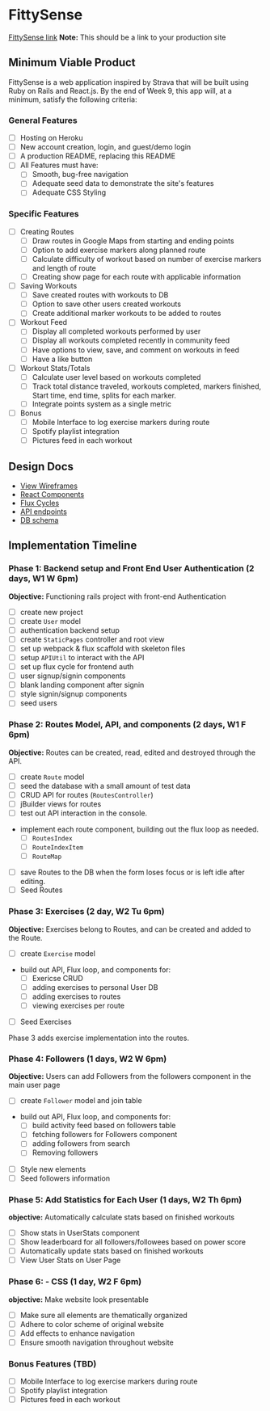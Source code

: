 # FittySense

[FittySense link][FittySense] **Note:** This should be a link to your production site

[FittySense]: http://www.strava.com

## Minimum Viable Product

FittySense is a web application inspired by Strava that will be built using Ruby on Rails and React.js.  By the end of Week 9, this app will, at a minimum, satisfy the following criteria:

### General Features

- [ ] Hosting on Heroku
- [ ] New account creation, login, and guest/demo login
- [ ] A production README, replacing this README
- [ ] All Features must have:
  - [ ] Smooth, bug-free navigation
  - [ ] Adequate seed data to demonstrate the site's features
  - [ ] Adequate CSS Styling

### Specific Features

- [ ] Creating Routes
  - [ ] Draw routes in Google Maps from starting and ending points
  - [ ] Option to add exercise markers along planned route
  - [ ] Calculate difficulty of workout based on number of exercise markers and length of route
  - [ ] Creating show page for each route with applicable information
- [ ] Saving Workouts
  - [ ] Save created routes with workouts to DB
  - [ ] Option to save other users created workouts
  - [ ] Create additional marker workouts to be added to routes
- [ ] Workout Feed
  - [ ] Display all completed workouts performed by user
  - [ ] Display all workouts completed recently in community feed
  - [ ] Have options to view, save, and comment on workouts in feed
  - [ ] Have a like button
- [ ] Workout Stats/Totals
  - [ ] Calculate user level based on workouts completed
  - [ ] Track total distance traveled, workouts completed, markers finished, Start time, end time, splits for each marker.
  - [ ] Integrate points system as a single metric
- [ ] Bonus
  - [ ] Mobile Interface to log exercise markers during route
  - [ ] Spotify playlist integration
  - [ ] Pictures feed in each workout

## Design Docs
* [View Wireframes][views]
* [React Components][components]
* [Flux Cycles][flux-cycles]
* [API endpoints][api-endpoints]
* [DB schema][schema]

[views]: docs/views.md
[components]: docs/components.md
[flux-cycles]: docs/flux-cycles.md
[api-endpoints]: docs/api-endpoints.md
[schema]: docs/schema.md

## Implementation Timeline

### Phase 1: Backend setup and Front End User Authentication (2 days, W1 W 6pm)

**Objective:** Functioning rails project with front-end Authentication

- [ ] create new project
- [ ] create `User` model
- [ ] authentication backend setup
- [ ] create `StaticPages` controller and root view
- [ ] set up webpack & flux scaffold with skeleton files
- [ ] setup `APIUtil` to interact with the API
- [ ] set up flux cycle for frontend auth
- [ ] user signup/signin components
- [ ] blank landing component after signin
- [ ] style signin/signup components
- [ ] seed users

### Phase 2: Routes Model, API, and components (2 days, W1 F 6pm)

**Objective:** Routes can be created, read, edited and destroyed through
the API.

- [ ] create `Route` model
- [ ] seed the database with a small amount of test data
- [ ] CRUD API for routes (`RoutesController`)
- [ ] jBuilder views for routes
- [ ] test out API interaction in the console.
- implement each route component, building out the flux loop as needed.
  - [ ] `RoutesIndex`
  - [ ] `RouteIndexItem`
  - [ ] `RouteMap`
- [ ] save Routes to the DB when the form loses focus or is left idle after editing.
- [ ] Seed Routes

### Phase 3: Exercises (2 day, W2 Tu 6pm)

**Objective:** Exercises belong to Routes, and can be created and added to the Route.

- [ ] create `Exercise` model
- build out API, Flux loop, and components for:
  - [ ] Exericse CRUD
  - [ ] adding exercises to personal User DB
  - [ ] adding exercises to routes
  - [ ] viewing exercises per route
- [ ] Seed Exercises

Phase 3 adds exercise implementation into the routes.

### Phase 4: Followers (1 days, W2 W 6pm)

**Objective:** Users can add Followers from the followers component in the main user page

- [ ] create `Follower` model and join table
- build out API, Flux loop, and components for:
  - [ ] build activity feed based on followers table
  - [ ] fetching followers for Followers component
  - [ ] adding followers from search
  - [ ] Removing followers
- [ ] Style new elements
- [ ] Seed followers information

### Phase 5: Add Statistics for Each User (1 days, W2 Th 6pm)

**objective:** Automatically calculate stats based on finished workouts

- [ ] Show stats in UserStats component
- [ ] Show leaderboard for all followers/followees based on power score
- [ ] Automatically update stats based on finished workouts
- [ ] View User Stats on User Page

### Phase 6: - CSS (1 day, W2 F 6pm)

**objective:** Make website look presentable

- [ ] Make sure all elements are thematically organized
- [ ] Adhere to color scheme of original website
- [ ] Add effects to enhance navigation
- [ ] Ensure smooth navigation throughout website

### Bonus Features (TBD)
- [ ] Mobile Interface to log exercise markers during route
- [ ] Spotify playlist integration
- [ ] Pictures feed in each workout

[phase-one]: docs/phases/phase1.md
[phase-two]: docs/phases/phase2.md
[phase-three]: docs/phases/phase3.md
[phase-four]: docs/phases/phase4.md
[phase-five]: docs/phases/phase5.md
